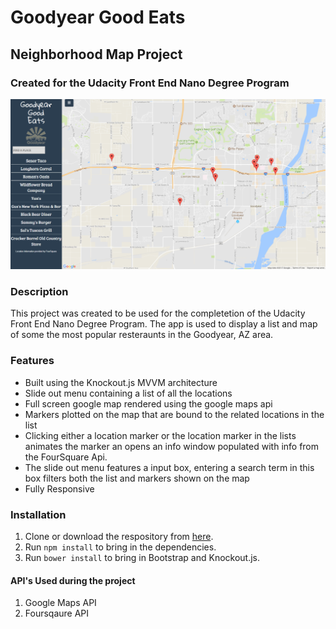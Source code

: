 # Goodyear Good Eats
## Neighborhood Map Project
### Created for the Udacity Front End Nano Degree Program

![App Screenshot](https://github.com/BrandonSmith8038/Udacity-FrontEndNano/blob/master/portfolio/Projects/Neighborhood%20Map/img/screenshot.png?raw=true)

### Description
This project was created to be used for the completetion of the Udacity Front End Nano Degree Program.
The app is used to display a list and map of some the most popular resteraunts in the Goodyear, AZ area.

### Features

* Built using the Knockout.js MVVM architecture
* Slide out menu containing a list of all the locations
* Full screen google map rendered using the google maps api
* Markers plotted on the map that are bound to the related locations in the list
* Clicking either a location marker or the location marker in the lists animates the marker an opens an info window populated with info from the FourSquare Api.
* The slide out menu features a input box, entering a search term in this box filters both the list and markers shown on the map
* Fully Responsive

### Installation
1. Clone or download the respository from [here](https://github.com/BrandonSmith8038/Udacity-FrontEndNano/tree/master/portfolio/Projects/Neighborhood%20Map).
2. Run ```npm install``` to bring in the dependencies.
3. Run ```bower install``` to bring in Bootstrap and Knockout.js.
#### API's Used during the project
1. Google Maps API
2. Foursqaure API
